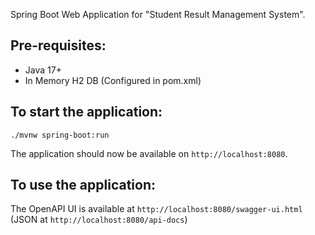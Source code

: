 Spring Boot Web Application for "Student Result Management System".

## Pre-requisites:

* Java 17+
* In Memory H2 DB (Configured in pom.xml)

## To start the application:

`./mvnw spring-boot:run`

The application should now be available on `http://localhost:8080`.

## To use the application:

The OpenAPI UI is available at `http://localhost:8080/swagger-ui.html` (JSON at `http://localhost:8080/api-docs`)